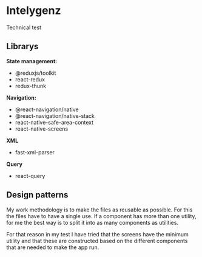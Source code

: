 
# Intelygenz

Technical test

## Librarys

**State management:** 
- @reduxjs/toolkit
- react-redux
- redux-thunk

**Navigation:** 
- @react-navigation/native
- @react-navigation/native-stack
- react-native-safe-area-context
- react-native-screens

**XML**
- fast-xml-parser

**Query**
- react-query

## Design patterns

My work methodology is to make the files as reusable as possible. For this the files have to have a single use. If a component has more than one utility, for me the best way is to split it into as many components as utilities.

For that reason in my test I have tried that the screens have the minimum utility and that these are constructed based on the different components that are needed to make the app run.

